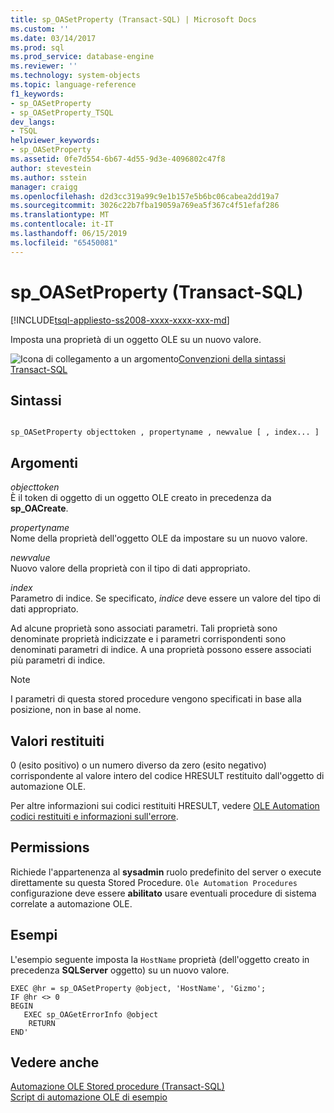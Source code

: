 ```yaml
---
title: sp_OASetProperty (Transact-SQL) | Microsoft Docs
ms.custom: ''
ms.date: 03/14/2017
ms.prod: sql
ms.prod_service: database-engine
ms.reviewer: ''
ms.technology: system-objects
ms.topic: language-reference
f1_keywords:
- sp_OASetProperty
- sp_OASetProperty_TSQL
dev_langs:
- TSQL
helpviewer_keywords:
- sp_OASetProperty
ms.assetid: 0fe7d554-6b67-4d55-9d3e-4096802c47f8
author: stevestein
ms.author: sstein
manager: craigg
ms.openlocfilehash: d2d3cc319a99c9e1b157e5b6bc06cabea2dd19a7
ms.sourcegitcommit: 3026c22b7fba19059a769ea5f367c4f51efaf286
ms.translationtype: MT
ms.contentlocale: it-IT
ms.lasthandoff: 06/15/2019
ms.locfileid: "65450081"
---
```

# <a name="spoasetproperty-transact-sql"></a>sp_OASetProperty (Transact-SQL)
[!INCLUDE[tsql-appliesto-ss2008-xxxx-xxxx-xxx-md](../../includes/tsql-appliesto-ss2008-xxxx-xxxx-xxx-md.md)]

  Imposta una proprietà di un oggetto OLE su un nuovo valore.  
  
 ![Icona di collegamento a un argomento](../../database-engine/configure-windows/media/topic-link.gif "Icona di collegamento a un argomento")[Convenzioni della sintassi Transact-SQL](../../t-sql/language-elements/transact-sql-syntax-conventions-transact-sql.md)  
  
## <a name="syntax"></a>Sintassi  
  
```  
  
sp_OASetProperty objecttoken , propertyname , newvalue [ , index... ]  
```  
  
## <a name="arguments"></a>Argomenti  
 *objecttoken*  
 È il token di oggetto di un oggetto OLE creato in precedenza da **sp_OACreate**.  
  
 *propertyname*  
 Nome della proprietà dell'oggetto OLE da impostare su un nuovo valore.  
  
 *newvalue*  
 Nuovo valore della proprietà con il tipo di dati appropriato.  
  
 *index*  
 Parametro di indice. Se specificato, *indice* deve essere un valore del tipo di dati appropriato.  
  
 Ad alcune proprietà sono associati parametri. Tali proprietà sono denominate proprietà indicizzate e i parametri corrispondenti sono denominati parametri di indice. A una proprietà possono essere associati più parametri di indice.  
  
> [!NOTE]  
>  I parametri di questa stored procedure vengono specificati in base alla posizione, non in base al nome.  
  
## <a name="return-code-values"></a>Valori restituiti  
 0 (esito positivo) o un numero diverso da zero (esito negativo) corrispondente al valore intero del codice HRESULT restituito dall'oggetto di automazione OLE.  
  
 Per altre informazioni sui codici restituiti HRESULT, vedere [OLE Automation codici restituiti e informazioni sull'errore](../../relational-databases/stored-procedures/ole-automation-return-codes-and-error-information.md).  
  
## <a name="permissions"></a>Permissions  
 Richiede l'appartenenza al **sysadmin** ruolo predefinito del server o execute direttamente su questa Stored Procedure. `Ole Automation Procedures` configurazione deve essere **abilitato** usare eventuali procedure di sistema correlate a automazione OLE.  
  
## <a name="examples"></a>Esempi  
 L'esempio seguente imposta la `HostName` proprietà (dell'oggetto creato in precedenza **SQLServer** oggetto) su un nuovo valore.  
  
```  
EXEC @hr = sp_OASetProperty @object, 'HostName', 'Gizmo';  
IF @hr <> 0  
BEGIN  
   EXEC sp_OAGetErrorInfo @object  
    RETURN  
END'  
```  
  
## <a name="see-also"></a>Vedere anche  
 [Automazione OLE Stored procedure &#40;Transact-SQL&#41;](../../relational-databases/system-stored-procedures/ole-automation-stored-procedures-transact-sql.md)   
 [Script di automazione OLE di esempio](../../relational-databases/stored-procedures/ole-automation-sample-script.md)  
  
  
